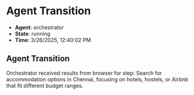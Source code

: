 # Agent Transition

- **Agent**: orchestrator
- **State**: running
- **Time**: 3/26/2025, 12:40:02 PM

## Agent Transition

Orchestrator received results from browser for step: Search for accommodation options in Chennai, focusing on hotels, hostels, or Airbnb that fit different budget ranges.

